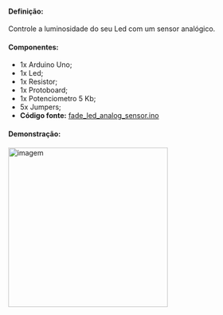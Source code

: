 <h4>Definição: </h4>

Controle a luminosidade do seu Led com um sensor analógico.

<h4>Componentes: </h4>

 - 1x Arduino Uno;
 - 1x Led;
 - 1x Resistor;
 - 1x Protoboard;
 - 1x Potenciometro 5 Kb;
 - 5x Jumpers;
 - <b>Código fonte:</b> <a href="https://github.com/paulotokarski/projetosArduino/blob/master/fade_led_analog_sensor/fade_led_analog_sensor.ino">fade_led_analog_sensor.ino</a>

<h4>Demonstração: </h4>
<p>
 <img src="https://github.com/paulotokarski/projetosArduino/blob/master/fade_led_analog_sensor/fade_led_analog_sensor_bb.png"height="320px" width="auto" alt="imagem">
</p>
